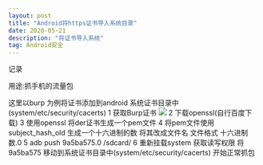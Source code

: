 ```yaml
---
layout: post
title: "Android将https证书导入系统目录"
date: 2020-05-21
description: "将证书导入系统"
tag: Android安全
---
```

记录

用途:抓手机的流量包

这里以burp 为例将证书添加到android 系统证书目录中(system/etc/security/cacerts)
1 获取Burp证书
![](/images/posts/Wifilist/entitlement.png)
2 下载openssl(自行百度下载)
3 使用openssl 将der证书生成一个pem文件 
4 将pem文件使用subject_hash_old 生成一个十六进制的数 将其改成文件名 文件格式 十六进制数.0
5 adb push 9a5ba575.0 /sdcard/
6 重新挂载system 获取读写权限 将9a5ba575 移动到系统证书目录中(system/etc/security/cacerts) 开始正常抓包


